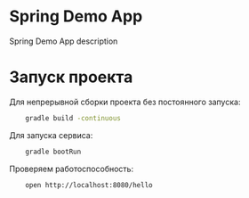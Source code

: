 # Spring Demo App

Spring Demo App description

# Запуск проекта

Для непрерывной сборки проекта без постоянного запуска:

```bash
    gradle build -continuous
```

Для запуска сервиса:

```bash
    gradle bootRun
```

Проверяем работоспособность:

```bash
    open http://localhost:8080/hello
```
